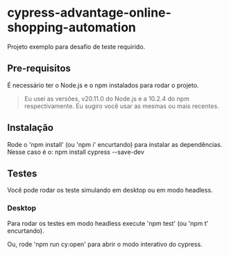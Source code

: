 # cypress-advantage-online-shopping-automation

Projeto exemplo para desafio de teste requirido.

## Pre-requisitos
É necessário ter o Node.js e o npm instalados para rodar o projeto.

> Eu usei as versões, v20.11.0 do Node.js e a 10.2.4 do npm respectivamente. Eu sugiro você usar as mesmas ou mais recentes.

## Instalação
Rode o 'npm install' (ou 'npm i' encurtando) para instalar as dependências. Nesse caso é o: npm install cypress --save-dev

## Testes
Você pode rodar os teste simulando em desktop ou em modo headless.

### Desktop
Para rodar os testes em modo headless execute 'npm test' (ou 'npm t' encurtando).

Ou, rode 'npm run cy:open' para abrir o modo interativo do cypress.